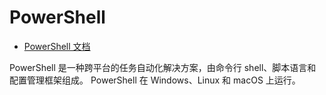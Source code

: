 # PowerShell

- [PowerShell 文档](https://learn.microsoft.com/zh-cn/powershell/)

PowerShell 是一种跨平台的任务自动化解决方案，由命令行 shell、脚本语言和配置管理框架组成。 PowerShell 在 Windows、Linux 和 macOS 上运行。
